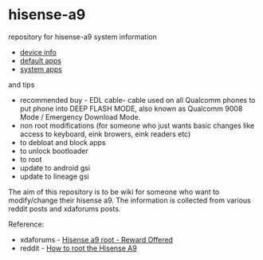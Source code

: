 # hisense-a9

repository for hisense-a9 system information 

- [device info](https://github.com/aimindseye/hisense-a9/blob/main/deviceInfo.md)
- [default apps](https://github.com/aimindseye/hisense-a9/blob/main/defaultApps.md)
- [system apps](https://github.com/aimindseye/hisense-a9/blob/main/sysApps.md)


and tips 
- recommended buy - EDL cable- cable used on all Qualcomm phones to put phone into DEEP FLASH MODE, also known as Qualcomm 9008 Mode / Emergency Download Mode. 
- non root modifications (for someone who just wants basic changes like access to keyboard, eink browers, eink readers etc)
- to debloat and block apps
- to unlock bootloader
- to root
- update to android gsi
- update to lineage gsi

The aim of this repository is to be wiki for someone who want to modify/change their hisense a9.
The information is collected from various reddit posts and xdaforums posts.

Reference:
- xdaforums - [Hisense a9 root - Reward Offered](https://xdaforums.com/t/hisense-a9-root-reward-offered-snapdragon-662.4495809/)
- reddit - [How to root the Hisense A9](https://www.reddit.com/r/eink/comments/16tpr96/guide_how_to_root_the_hisense_a9/)
